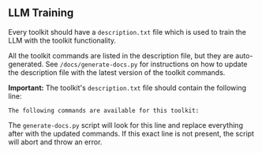## LLM Training

Every toolkit should have a `description.txt` file which is used to train the LLM with the toolkit functionality.

All the toolkit commands are listed in the description file, but they are auto-generated. See `/docs/generate-docs.py` for instructions on how to update the description file with the latest version of the toolkit commands.

**Important:** The toolkit's `description.txt` file should contain the following line:

    The following commands are available for this toolkit:

The `generate-docs.py` script will look for this line and replace everything after with the updated commands. If this exact line is not present, the script will abort and throw an error.